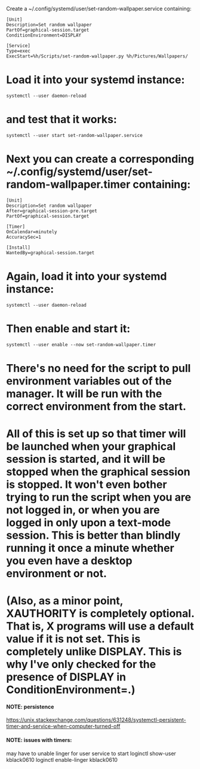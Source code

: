 Create a ~/.config/systemd/user/set-random-wallpaper.service containing:
```
[Unit]
Description=Set random wallpaper
PartOf=graphical-session.target
ConditionEnvironment=DISPLAY

[Service]
Type=exec
ExecStart=%h/Scripts/set-random-wallpaper.py %h/Pictures/Wallpapers/
```
# Load it into your systemd instance:
```
systemctl --user daemon-reload
```
# and test that it works:
```
systemctl --user start set-random-wallpaper.service
```
# Next you can create a corresponding ~/.config/systemd/user/set-random-wallpaper.timer containing:
```
[Unit]
Description=Set random wallpaper
After=graphical-session-pre.target
PartOf=graphical-session.target

[Timer]
OnCalendar=minutely
AccuracySec=1

[Install]
WantedBy=graphical-session.target
```
# Again, load it into your systemd instance:
```
systemctl --user daemon-reload
```
# Then enable and start it:
```
systemctl --user enable --now set-random-wallpaper.timer
```

# There's no need for the script to pull environment variables out of the manager. It will be run with the correct environment from the start. 
# All of this is set up so that timer will be launched when your graphical session is started, and it will be stopped when the graphical session is stopped. It won't even bother trying to run the script when you are not logged in, or when you are logged in only upon a text-mode session. This is better than blindly running it once a minute whether you even have a desktop environment or not.
# (Also, as a minor point, XAUTHORITY is completely optional. That is, X programs will use a default value if it is not set. This is completely unlike DISPLAY. This is why I've only checked for the presence of DISPLAY in ConditionEnvironment=.)


#### NOTE: persistence
https://unix.stackexchange.com/questions/631248/systemctl-persistent-timer-and-service-when-computer-turned-off

#### NOTE: issues with timers:
may have to unable linger for user service to start
loginctl show-user kblack0610
loginctl enable-linger kblack0610
